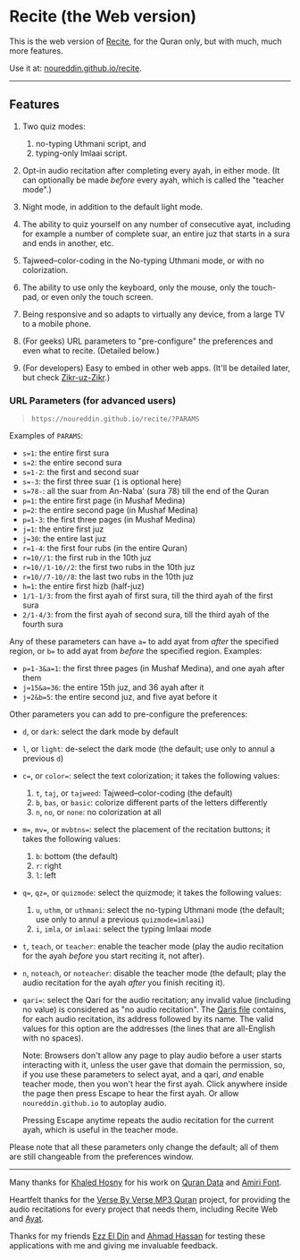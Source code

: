 # Recite (the Web version)

This is the web version of [Recite](https://github.com/noureddin/recite/tree/master), for the Quran only, but with much, much more features.

Use it at: [noureddin.github.io/recite](https://noureddin.github.io/recite).

---

## Features

1. Two quiz modes:

    1. no-typing Uthmani script, and
    2. typing-only Imlaai script.


2. Opt-in audio recitation after completing every ayah, in either mode. (It can optionally be made _before_ every ayah, which is called the "teacher mode".)

3. Night mode, in addition to the default light mode.

4. The ability to quiz yourself on any number of consecutive ayat, including for example a number of complete suar, an entire juz that starts in a sura and ends in another, etc.

5. Tajweed&ndash;color-coding in the No-typing Uthmani mode, or with no colorization.

6. The ability to use only the keyboard, only the mouse, only the touch-pad, or even only the touch screen.

7. Being responsive and so adapts to virtually any device, from a large TV to a mobile phone.

8. (For geeks) URL parameters to "pre-configure" the preferences and even what to recite. (Detailed below.)

9. (For developers) Easy to embed in other web apps. (It'll be detailed later, but check [Zikr-uz-Zikr](https://github.com/noureddin/zz).)

### URL Parameters (for advanced users)

> `https://noureddin.github.io/recite/?PARAMS`

Examples of `PARAMS`:

- `s=1`: the entire first sura
- `s=2`: the entire second sura
- `s=1-2`: the first and second suar
- `s=-3`: the first three suar (`1` is optional here)
- `s=78-`: all the suar from An-Naba' (sura 78) till the end of the Quran
- `p=1`: the entire first page (in Mushaf Medina)
- `p=2`: the entire second page (in Mushaf Medina)
- `p=1-3`: the first three pages (in Mushaf Medina)
- `j=1`: the entire first juz
- `j=30`: the entire last juz
- `r=1-4`: the first four rubs (in the entire Quran)
- `r=10//1`: the first rub in the 10th juz
- `r=10//1-10//2`: the first two rubs in the 10th juz
- `r=10//7-10//8`: the last two rubs in the 10th juz
- `h=1`: the entire first hizb (half-juz)
- `1/1-1/3`: from the first ayah of first sura, till the third ayah of the first sura
- `2/1-4/3`: from the first ayah of second sura, till the third ayah of the fourth sura

Any of these parameters can have `a=` to add ayat from *after* the specified region, or `b=` to add ayat from *before* the specified region. Examples:

- `p=1-3&a=1`: the first three pages (in Mushaf Medina), and one ayah after them 
- `j=15&a=36`: the entire 15th juz, and 36 ayah after it
- `j=2&b=5`: the entire second juz, and five ayat before it

Other parameters you can add to pre-configure the preferences:

- `d`, or `dark`: select the dark mode by default
- `l`, or `light`: de-select the dark mode (the default; use only to annul a previous `d`)
- `c=`, or `color=`: select the text colorization; it takes the following values:

    1. `t`, `taj`, or `tajweed`: Tajweed&ndash;color-coding (the default)
    2. `b`, `bas`, or `basic`: colorize different parts of the letters differently
    3. `n`, `no`, or `none`: no colorization at all

- `m=`, `mv=`, or `mvbtns=`: select the placement of the recitation buttons; it takes the following values:

    1. `b`: bottom (the default)
    2. `r`: right
    3. `l`: left

- `q=`, `qz=`, or `quizmode`: select the quizmode; it takes the following values:

    1. `u`, `uthm`, or `uthmani`: select the no-typing Uthmani mode (the default; use only to annul a previous `quizmode=imlaai`)
    2. `i`, `imla`, or `imlaai`: select the typing Imlaai mode

- `t`, `teach`, or `teacher`: enable the teacher mode (play the audio recitation for the ayah _before_ you start reciting it, not after).
- `n`, `noteach`, or `noteacher`: disable the teacher mode (the default; play the audio recitation for the ayah _after_ you finish reciting it).

- `qari=`: select the Qari for the audio recitation; any invalid value (including no value) is considered as "no audio recitation". The [Qaris file](res/qaris) contains, for each audio recitation, its address followed by its name. The valid values for this option are the addresses (the lines that are all-English with no spaces).

    Note: Browsers don't allow any page to play audio before a user starts interacting with it, unless the user gave that domain the permission, so, if you use these parameters to select ayat, and a qari, _and_ enable teacher mode, then you won't hear the first ayah. Click anywhere inside the page then press Escape to hear the first ayah. Or allow `noureddin.github.io` to autoplay audio.

    Pressing Escape anytime repeats the audio recitation for the current ayah, which is useful in the teacher mode.

Please note that all these parameters only change the default; all of them are still changeable from the preferences window.

---

Many thanks for [Khaled Hosny](https://github.com/khaledhosny/) for his work on [Quran Data](https://github.com/aliftype/quran-data) and [Amiri Font](https://www.amirifont.org/).

Heartfelt thanks for the [Verse By Verse MP3 Quran](http://www.versebyversequran.com/) project,
for providing the audio recitations for every project that needs them,
including Recite Web and [Ayat](https://quran.ksu.edu.sa/).

Thanks for my friends [Ezz El Din](https://github.com/EzzEddin) and [Ahmad Hassan](https://github.com/Ahmad-AbdulAziz) for testing these applications with me and giving me invaluable feedback.
